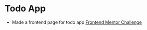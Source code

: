 # Todo App

- Made a frontend page for todo app [Frontend Mentor Challenge](https://www.frontendmentor.io/challenges/todo-app-Su1_KokOW/hub/todo-app-h-5O_ROT0)
